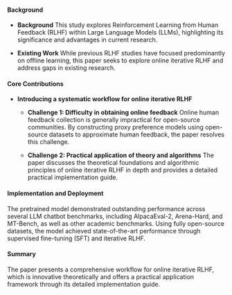 #### Background
- **Background**
This study explores Reinforcement Learning from Human Feedback (RLHF) within Large Language Models (LLMs), highlighting its significance and advantages in current research.

- **Existing Work**
While previous RLHF studies have focused predominantly on offline learning, this paper seeks to explore online iterative RLHF and address gaps in existing research.

#### Core Contributions
- **Introducing a systematic workflow for online iterative RLHF**
  - **Challenge 1: Difficulty in obtaining online feedback**
    Online human feedback collection is generally impractical for open-source communities. By constructing proxy preference models using open-source datasets to approximate human feedback, the paper resolves this challenge.

  - **Challenge 2: Practical application of theory and algorithms**
    The paper discusses the theoretical foundations and algorithmic principles of online iterative RLHF in depth and provides a detailed practical implementation guide.

#### Implementation and Deployment
The pretrained model demonstrated outstanding performance across several LLM chatbot benchmarks, including AlpacaEval-2, Arena-Hard, and MT-Bench, as well as other academic benchmarks. Using fully open-source datasets, the model achieved state-of-the-art performance through supervised fine-tuning (SFT) and iterative RLHF.

#### Summary
The paper presents a comprehensive workflow for online iterative RLHF, which is innovative theoretically and offers a practical application framework through its detailed implementation guide.